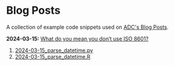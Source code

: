 # Blog Posts
A collection of example code snippets used on [ADC's Blog Posts](https://agrifooddatacanada.ca/blog).

**2024-03-15:** [What do you mean you don’t use ISO 8601?](https://agrifooddatacanada.ca/what-do-you-mean-you-dont-use-iso-8601)
1. [2024-03-15_parse_datetime.py](2024-03-15_parse_datetime.py)
2. [2024-03-15_parse_datetime.R](2024-03-15_parse_datetime.R)
